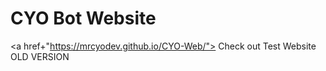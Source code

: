 # CYO Bot Website

<a href+"https://mrcyodev.github.io/CYO-Web/"> Check out Test Website OLD VERSION </a>
